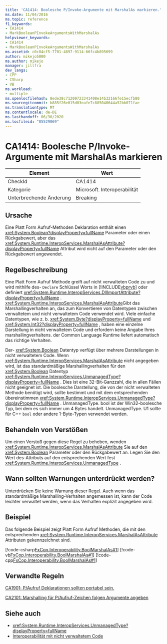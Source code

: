 ```yaml
---
title: 'CA1414: Boolesche P/Invoke-Argumente mit MarshalAs markieren.'
ms.date: 11/04/2016
ms.topic: reference
f1_keywords:
- CA1414
- MarkBooleanPInvokeArgumentsWithMarshalAs
helpviewer_keywords:
- CA1414
- MarkBooleanPInvokeArgumentsWithMarshalAs
ms.assetid: c0c84cf5-7701-4897-9114-66fc4b895699
author: mikejo5000
ms.author: mikejo
manager: jillfra
dev_langs:
- CPP
- CSharp
- VB
ms.workload:
- multiple
ms.openlocfilehash: 8ede38c71200723341408e14b32166fe15ecfb80
ms.sourcegitcommit: b885f26e015d03eafe7c885040644a52bb071fae
ms.translationtype: MT
ms.contentlocale: de-DE
ms.lasthandoff: 06/30/2020
ms.locfileid: "85529069"
---
```

# <a name="ca1414-mark-boolean-pinvoke-arguments-with-marshalas"></a>CA1414: Boolesche P/Invoke-Argumente mit MarshalAs markieren

|Element|Wert|
|-|-|
|CheckId|CA1414|
|Kategorie|Microsoft. Interoperabilität|
|Unterbrechende Änderung|Breaking|

## <a name="cause"></a>Ursache
Eine Platt Form Aufruf-Methoden Deklaration enthält einen <xref:System.Boolean?displayProperty=fullName> Parameter oder einen Rückgabewert, aber das <xref:System.Runtime.InteropServices.MarshalAsAttribute?displayProperty=fullName> Attribut wird nicht auf den Parameter oder den Rückgabewert angewendet.

## <a name="rule-description"></a>Regelbeschreibung
Eine Platt Form Aufruf Methode greift auf nicht verwalteten Code zu und wird mithilfe des- `Declare` Schlüssel Worts in [!INCLUDE[vbprvb](../code-quality/includes/vbprvb_md.md)] oder definiert <xref:System.Runtime.InteropServices.DllImportAttribute?displayProperty=fullName> . <xref:System.Runtime.InteropServices.MarshalAsAttribute>Gibt das Marshallingverhalten an, das zum Konvertieren von Datentypen zwischen verwaltetem und nicht verwaltetem Code verwendet wird. Viele einfache Datentypen, wie z. b. <xref:System.Byte?displayProperty=fullName> und <xref:System.Int32?displayProperty=fullName> , haben eine einzelne Darstellung in nicht verwaltetem Code und erfordern keine Angabe Ihres marshallingverhaltens. der Common Language Runtime liefert automatisch das richtige Verhalten.

Der- <xref:System.Boolean> Datentyp verfügt über mehrere Darstellungen in nicht verwaltetem Code. Wenn <xref:System.Runtime.InteropServices.MarshalAsAttribute> nicht angegeben wird, ist das standardmäßige Marshallingverhalten für den <xref:System.Boolean> Datentyp <xref:System.Runtime.InteropServices.UnmanagedType?displayProperty=fullName> . Dies ist eine 32-Bit-Ganzzahl, die in allen Fällen nicht geeignet ist. Die boolesche Darstellung, die von der nicht verwalteten Methode benötigt wird, sollte bestimmt und mit dem entsprechenden übereinstimmen <xref:System.Runtime.InteropServices.UnmanagedType?displayProperty=fullName> . UnmanagedType. bool ist der Win32-boolesche Typ, bei dem es sich immer um 4 Bytes handelt. UnmanagedType. U1 sollte für C++ `bool` oder andere 1-Byte-Typen verwendet werden.

## <a name="how-to-fix-violations"></a>Behandeln von Verstößen
Um einen Verstoß gegen diese Regel zu beheben, wenden <xref:System.Runtime.InteropServices.MarshalAsAttribute> Sie auf den <xref:System.Boolean> Parameter oder den Rückgabewert an. Legen Sie den Wert des-Attributs auf den entsprechenden Wert fest <xref:System.Runtime.InteropServices.UnmanagedType> .

## <a name="when-to-suppress-warnings"></a>Wann sollten Warnungen unterdrückt werden?
Unterdrücken Sie keine Warnung dieser Regel. Auch wenn das standardmäßige Marshalling-Verhalten angemessen ist, kann der Code leichter verwaltet werden, wenn das Verhalten explizit angegeben wird.

## <a name="example"></a>Beispiel

Das folgende Beispiel zeigt Platt Form Aufruf Methoden, die mit den entsprechenden <xref:System.Runtime.InteropServices.MarshalAsAttribute> Attributen gekennzeichnet sind.

[!code-csharp[FxCop.Interoperability.BoolMarshalAs#1](../code-quality/codesnippet/CSharp/ca1414-mark-boolean-p-invoke-arguments-with-marshalas_1.cs)]
[!code-vb[FxCop.Interoperability.BoolMarshalAs#1](../code-quality/codesnippet/VisualBasic/ca1414-mark-boolean-p-invoke-arguments-with-marshalas_1.vb)]
[!code-cpp[FxCop.Interoperability.BoolMarshalAs#1](../code-quality/codesnippet/CPP/ca1414-mark-boolean-p-invoke-arguments-with-marshalas_1.cpp)]

## <a name="related-rules"></a>Verwandte Regeln
[CA1901: P/Aufruf Deklarationen sollten portabel sein.](../code-quality/ca1901.md)

[CA2101: Marshalling für P/Aufruf-Zeichen folgen Argumente angeben](../code-quality/ca2101.md)

## <a name="see-also"></a>Siehe auch

- <xref:System.Runtime.InteropServices.UnmanagedType?displayProperty=fullName>
- [Interoperabilität mit nicht verwaltetem Code](/dotnet/framework/interop/index)

